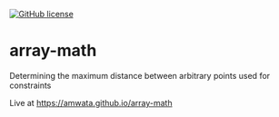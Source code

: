 <a href="https://github.com/amwata/amwata.github.io/blob/master/LICENSE"><img alt="GitHub license" src="https://img.shields.io/github/license/amwata/amwata.github.io/array-math"></a>


# array-math
Determining the maximum distance between arbitrary points used for constraints 

Live at https://amwata.github.io/array-math
